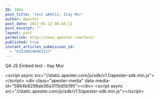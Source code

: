 ```yaml
---
ID: 1064
post_title: 'test &#8211; Itay Mor'
author: Apester
post_date: 2017-01-22 08:56:11
post_excerpt: ""
layout: post
permalink: http://news.apester.com/test/
published: true
instant_articles_submission_id:
  - "632208596963257"
---
```

QA
JS Embed test - Itay Mor

&lt;script async src="//static.apester.com/js/sdk/v1.1/apester-sdk.min.js"&gt;&lt;/script&gt;
&lt;div class="apester-media" data-media-id="5884b8298ab36a3115d0b195"&gt;&lt;/div&gt;
&lt;script async src="//static.apester.com/js/sdk/v1.1/apester-sdk.min.js"&gt;&lt;/script&gt;